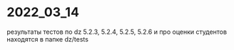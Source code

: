 # 2022_03_14
результаты тестов по dz 5.2.3, 5.2.4, 5.2.5, 5.2.6 и про оценки студентов находятся в папке dz/tests
